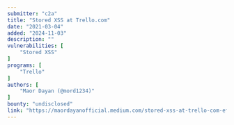 ```yaml
---
submitter: "c2a"
title: "Stored XSS at Trello.com"
date: "2021-03-04"
added: "2024-11-03"
description: ""
vulnerabilities: [
    "Stored XSS"
]
programs: [
    "Trello"
]
authors: [
    "Maor Dayan (@mord1234)"
]
bounty: "undisclosed"
link: "https://maordayanofficial.medium.com/stored-xss-at-trello-com-ef2e3d1ed24b"
---
```




